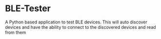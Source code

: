 # BLE-Tester
A Python based application to test BLE devices. This will auto discover devices and have the ability to connect to the discovered devices and read from them
